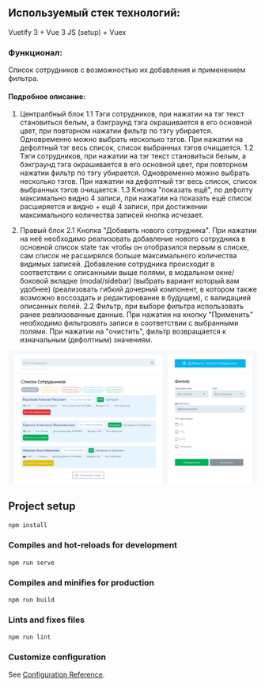 <h2>Используемый стек технологий:</h2>
<p>Vuetify 3 + Vue 3 JS (setup) + Vuex</p>
<h3>Функционал:</h4>
<p>Cписок сотрудников с возможностью их добавления и применением фильтра.</p>

<h4>Подробное описание:</h4>

1. Централбный блок 
   1.1 Тэги сотрудников, при нажатии на тэг текст становиться белым, а бэкграунд тэга окрашивается в его основной цвет, при повторном нажатии фильтр по тэгу                  убирается. Одновременно можно выбрать несколько тэгов. При нажатии на дефолтный тэг весь список, список выбранных тэгов очищается.
   1.2 Тэги сотрудников, при нажатии на тэг текст становиться белым, а бэкграунд тэга окрашивается в его основной цвет, при повторном нажатии фильтр по тэгу                  убирается. Одновременно можно выбрать несколько тэгов. При нажатии на дефолтный тэг весь список, список выбранных тэгов очищается.
   1.3 Кнопка "показать ещё", по дефолту максимально видно 4 записи, при нажатии на показать ещё список расширяется и видно + ещё 4 записи, при достижении                    максимального количества записей кнопка исчезает.
  
2. Правый блок
   2.1 Кнопка "Добавить нового сотрудника". При нажатии на неё необходимо реализовать добавление нового сотрудника в основной список state так чтобы он отобразился            первым в списке, сам список не расширялся больше максимального количества видимых записей. Добавление сотрудника происходит в соответствии с описанными выше            полями, в модальном окне/боковой вкладке (modal/sidebar) (выбрать вариант который вам удобнее) (реализовать гибкий дочерний компонент, в котором также возможно        воссоздать и редактирование в будущем), с валидацией описанных полей.
   2.2 Фильтр, при выборе фильтра использовать ранее реализованные данные. При нажатии на кнопку "Применить" необходимо фильтровать записи в соответствии с выбранными        полями. При нажатии на "очистить", фильтр возвращается к изначальным (дефолтным) значениям.




<p align="center">
  <img src="https://github.com/EYKonnikov/list-employees/blob/main/src/assets/employeeList.png" width="840" title="">
</p>

## Project setup
```
npm install
```

### Compiles and hot-reloads for development
```
npm run serve
```

### Compiles and minifies for production
```
npm run build
```

### Lints and fixes files
```
npm run lint
```

### Customize configuration
See [Configuration Reference](https://cli.vuejs.org/config/).
